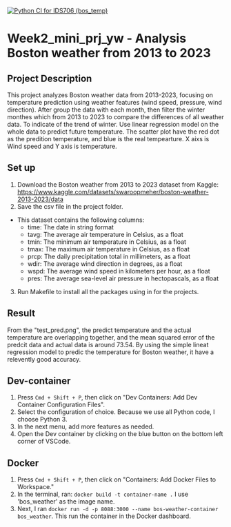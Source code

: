 [![Python CI for IDS706 (bos_temp)](https://github.com/yuqianw2002/week2_mini_prj_yw/actions/workflows/main.yml/badge.svg)](https://github.com/yuqianw2002/week2_mini_prj_yw/actions/workflows/main.yml)

# Week2_mini_prj_yw - Analysis Boston weather from 2013 to 2023

## Project Description 
This project analyzes Boston weather data from 2013-2023, focusing on temperature prediction using weather features (wind speed, pressure, wind direction). After group the data with each month, then filter the winter monthes which from 2013 to 2023 to compare the differences of all weather data. To indicate of the trend of winter. Use linear regression model on the whole data to predict future temperature. The scatter plot have the red dot as the predition temperature, and blue is the real tempearture. X aixs is Wind speed and Y axis is temperature.  

## Set up
1. Download the Boston weather from 2013 to 2023 dataset from Kaggle: https://www.kaggle.com/datasets/swaroopmeher/boston-weather-2013-2023/data
2. Save the csv file in the project folder. 
- This dataset contains the following columns:
    - time: The date in string format
    - tavg: The average air temperature in Celsius, as a float
    - tmin: The minimum air temperature in Celsius, as a float
    - tmax: The maximum air temperature in Celsius, as a float
    - prcp: The daily precipitation total in millimeters, as a float
    - wdir: The average wind direction in degrees, as a float
    - wspd: The average wind speed in kilometers per hour, as a float
    - pres: The average sea-level air pressure in hectopascals, as a float
3. Run Makefile to install all the packages using in for the projects.

## Result
From the "test_pred.png", the predict temperature and the actual temperature are overlapping together, and the mean squared error of the predcit data and actual data is around 73.54. By using the simple lineat regression model to predic the temperature for Boston weather, it have a relevently good accuracy. 

## Dev-container
1. Press `Cmd + Shift + P`, then click on "Dev Containers: Add Dev Container Configuration Files". 
2. Select the configuration of choice. Because we use all Python code, I choose Python 3. 
3. In the next menu, add more features as needed. 
4. Open the Dev container by clicking on the blue button on the bottom left corner of VSCode. 

## Docker
1. Press `Cmd + Shift + P`, then click on "Containers: Add Docker Files to Workspace." 
2. In the terminal, ran: `docker build -t container-name .` I use 'bos_weather' as the image name.
3. Next, I ran `docker run -d -p 8088:3000 --name bos-weather-container bos_weather`. This run the container in the Docker dashboard. 







